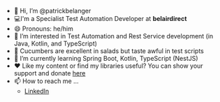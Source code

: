 - 👋 Hi, I’m @patrickbelanger
- 💻I'm a Specialist Test Automation Developer at **belairdirect** 
- 😄 Pronouns: he/him
- 👀 I’m interested in Test Automation and Rest Service development (in Java, Kotlin, and TypeScript)
- 🥒 Cucumbers are excellent in salads but taste awful in test scripts
- 🌱 I’m currently learning Spring Boot, Kotlin, TypeScript (NestJS)
- ❤ Like my content or find my libraries useful? You can show your support and donate [here](https://paypal.me/pbelanger81)
- 📫 How to reach me ...
    - [LinkedIn](https://www.linkedin.com/in/patrick-b-a6b6a618/)

<!---
patrickbelanger/patrickbelanger is a ✨ special ✨ repository because its `README.md` (this file) appears on your GitHub profile.
You can click the Preview link to take a look at your changes.
--->

